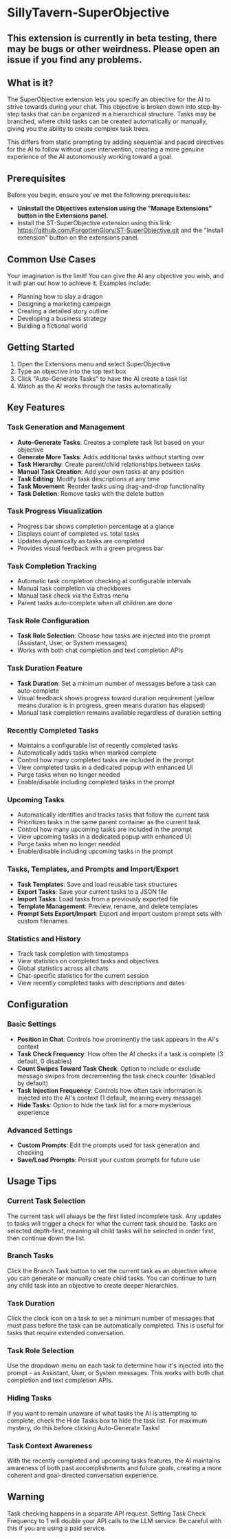 # SillyTavern-SuperObjective

## This extension is currently in beta testing, there may be bugs or other weirdness. Please open an issue if you find any problems.

## What is it?

The SuperObjective extension lets you specify an objective for the AI to strive towards during your chat. This objective is broken down into step-by-step tasks that can be organized in a hierarchical structure. Tasks may be branched, where child tasks can be created automatically or manually, giving you the ability to create complex task trees.

This differs from static prompting by adding sequential and paced directives for the AI to follow without user intervention, creating a more genuine experience of the AI autonomously working toward a goal.

## Prerequisites

Before you begin, ensure you've met the following prerequisites:

- **Uninstall the Objectives extension using the "Manage Extensions" button in the Extensions panel.**
- Install the ST-SuperObjective extension using this link: https://github.com/ForgottenGlory/ST-SuperObjective.git and the "Install extension" button on the extensions panel.

## Common Use Cases

Your imagination is the limit! You can give the AI any objective you wish, and it will plan out how to achieve it. Examples include:
- Planning how to slay a dragon
- Designing a marketing campaign
- Creating a detailed story outline
- Developing a business strategy
- Building a fictional world

## Getting Started

1. Open the Extensions menu and select SuperObjective
2. Type an objective into the top text box
3. Click "Auto-Generate Tasks" to have the AI create a task list
4. Watch as the AI works through the tasks automatically

## Key Features

### Task Generation and Management

- **Auto-Generate Tasks**: Creates a complete task list based on your objective
- **Generate More Tasks**: Adds additional tasks without starting over
- **Task Hierarchy**: Create parent/child relationships between tasks
- **Manual Task Creation**: Add your own tasks at any position
- **Task Editing**: Modify task descriptions at any time
- **Task Movement**: Reorder tasks using drag-and-drop functionality
- **Task Deletion**: Remove tasks with the delete button

### Task Progress Visualization

- Progress bar shows completion percentage at a glance
- Displays count of completed vs. total tasks
- Updates dynamically as tasks are completed
- Provides visual feedback with a green progress bar

### Task Completion Tracking

- Automatic task completion checking at configurable intervals
- Manual task completion via checkboxes
- Manual task check via the Extras menu
- Parent tasks auto-complete when all children are done

### Task Role Configuration

- **Task Role Selection**: Choose how tasks are injected into the prompt (Assistant, User, or System messages)
- Works with both chat completion and text completion APIs

### Task Duration Feature

- **Task Duration**: Set a minimum number of messages before a task can auto-complete
- Visual feedback shows progress toward duration requirement (yellow means duration is in progress, green means duration has elapsed)
- Manual task completion remains available regardless of duration setting

### Recently Completed Tasks

- Maintains a configurable list of recently completed tasks
- Automatically adds tasks when marked complete
- Control how many completed tasks are included in the prompt
- View completed tasks in a dedicated popup with enhanced UI
- Purge tasks when no longer needed
- Enable/disable including completed tasks in the prompt

### Upcoming Tasks

- Automatically identifies and tracks tasks that follow the current task
- Prioritizes tasks in the same parent container as the current task
- Control how many upcoming tasks are included in the prompt
- View upcoming tasks in a dedicated popup with enhanced UI
- Purge tasks when no longer needed
- Enable/disable including upcoming tasks in the prompt

### Tasks, Templates, and Prompts and Import/Export

- **Task Templates**: Save and load reusable task structures
- **Export Tasks**: Save your current tasks to a JSON file
- **Import Tasks**: Load tasks from a previously exported file
- **Template Management**: Preview, rename, and delete templates
- **Prompt Sets Export/Import**: Export and import custom prompt sets with custom filenames

### Statistics and History

- Track task completion with timestamps
- View statistics on completed tasks and objectives
- Global statistics across all chats
- Chat-specific statistics for the current session
- View recently completed tasks with descriptions and dates

## Configuration

### Basic Settings

- **Position in Chat**: Controls how prominently the task appears in the AI's context 
- **Task Check Frequency**: How often the AI checks if a task is complete (3 default, 0 disables)
- **Count Swipes Toward Task Check**: Option to include or exclude message swipes from decrementing the task check counter (disabled by default)
- **Task Injection Frequency**: Controls how often task information is injected into the AI's context (1 default, meaning every message)
- **Hide Tasks**: Option to hide the task list for a more mysterious experience

### Advanced Settings

- **Custom Prompts**: Edit the prompts used for task generation and checking
- **Save/Load Prompts**: Persist your custom prompts for future use

## Usage Tips

### Current Task Selection

The current task will always be the first listed incomplete task. Any updates to tasks will trigger a check for what the current task should be. Tasks are selected depth-first, meaning all child tasks will be selected in order first, then continue down the list.

### Branch Tasks

Click the Branch Task button to set the current task as an objective where you can generate or manually create child tasks. You can continue to turn any child task into an objective to create deeper hierarchies.

### Task Duration

Click the clock icon on a task to set a minimum number of messages that must pass before the task can be automatically completed. This is useful for tasks that require extended conversation.

### Task Role Selection

Use the dropdown menu on each task to determine how it's injected into the prompt - as Assistant, User, or System messages. This works with both chat completion and text completion APIs.

### Hiding Tasks

If you want to remain unaware of what tasks the AI is attempting to complete, check the Hide Tasks box to hide the task list. For maximum mystery, do this before clicking Auto-Generate Tasks!

### Task Context Awareness

With the recently completed and upcoming tasks features, the AI maintains awareness of both past accomplishments and future goals, creating a more coherent and goal-directed conversation experience.

## Warning

Task checking happens in a separate API request. Setting Task Check Frequency to 1 will double your API calls to the LLM service. Be careful with this if you are using a paid service.